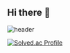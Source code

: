 ## Hi there 👋

<!-- 네비게이션 -->
![header](https://capsule-render.vercel.app/api?type=venom&text=SwuHyeon's%20GitHub&fontSize=40)

<!-- 백준 티어 -->
[![Solved.ac Profile](http://mazassumnida.wtf/api/v2/generate_badge?boj=shsh010914)](https://solved.ac/shsh010914)
